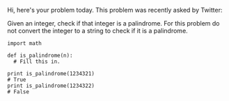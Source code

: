 Hi, here's your problem today. This problem was recently asked by Twitter:

Given an integer, check if that integer is a palindrome. For this problem do not convert the integer to a string to check if it is a palindrome.
```
import math

def is_palindrome(n):
  # Fill this in.

print is_palindrome(1234321)
# True
print is_palindrome(1234322)
# False
```

